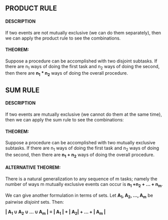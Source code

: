 ## PRODUCT RULE

#### DESCRIPTION
If two events are not mutually exclusive (we can do them separately), then we can apply the product rule to see the combinations.

#### THEOREM:
Suppose a procedure can be accomplished with two disjoint subtasks. If there are n<sub>1</sub> ways of doing the first task and n<sub>2</sub> ways of doing the second, then there are **n<sub>1</sub> * n<sub>2</sub>** ways of doing the overall procedure.


## SUM RULE

#### DESCRIPTION
If two events are mutually exclusive (we cannot do them at the same time), then we can apply the sum rule to see the combinations:

#### THEOREM:
Suppose a procedure can be accomplished with two mutually exclusive subtasks. If there are n<sub>1</sub> ways of doing the first task and n<sub>2</sub> ways of doing the second, then there are **n<sub>1</sub> + n<sub>2</sub>** ways of doing the overall procedure.

#### ALTERNATIVE THEOREM:
There is a natural generalization to any sequence of m tasks; namely the number of ways m mutually exclusive events can occur is **n<sub>1</sub> +n<sub>2</sub> + ... + n<sub>m</sub>**.

We can give another formulation in terms of sets. Let **A<sub>1</sub>, A<sub>2</sub>, ..., A<sub>m</sub>** be pairwise *disjoint* sets. Then: 

**| A<sub>1</sub> ∪ A<sub>2</sub> ∪ ... ∪ A<sub>m</sub> | = | A<sub>1</sub> | + | A<sub>2</sub>| + ... + | A<sub>m</sub> |**